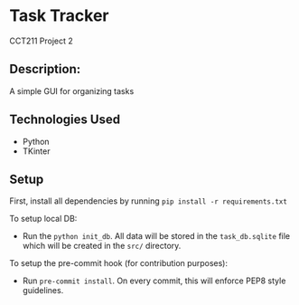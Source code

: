 # Task Tracker
CCT211 Project 2

## Description:
A simple GUI for organizing tasks


## Technologies Used
* Python
* TKinter


## Setup
First, install all dependencies by running `pip install -r requirements.txt`

To setup local DB:
* Run the `python init_db`. All data will be stored in the `task_db.sqlite` file which will be created in the `src/` directory.

To setup the pre-commit hook (for contribution purposes):
* Run `pre-commit install`. On every commit, this will enforce PEP8 style guidelines.
